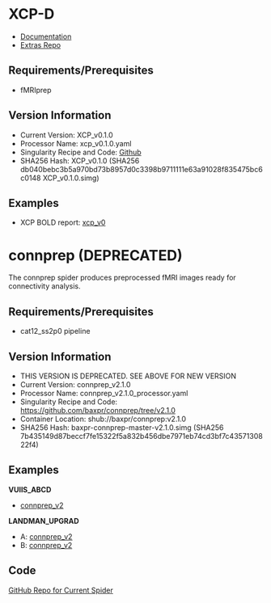 # XCP-D

- [Documentation](https://xcp-d.readthedocs.io/en/latest/)
- [Extras Repo](https://github.com/VUIIS/xcpd-processors/)

## Requirements/Prerequisites

- fMRIprep

## Version Information

- Current Version: XCP_v0.1.0
- Processor Name: xcp_v0.1.0.yaml
- Singularity Recipe and Code: [Github](https://github.com/PennLINC/xcp_d)
- SHA256 Hash: XCP_v0.1.0 (SHA256 db040bebc3b5a970bd73b8957d0c3398b9711111e63a91028f835475bc6c0148  XCP_v0.1.0.simg)

## Examples

- XCP BOLD report: [xcp_v0](pdfs/xcp_example.pdf)

# connprep (DEPRECATED)

The connprep spider produces preprocessed fMRI images ready for connectivity analysis.

## Requirements/Prerequisites

- cat12_ss2p0 pipeline

## Version Information

- THIS VERSION IS DEPRECATED. SEE ABOVE FOR NEW VERSION
- Current Version: connprep_v2.1.0
- Processor Name: connprep_v2.1.0_processor.yaml
- Singularity Recipe and Code: https://github.com/baxpr/connprep/tree/v2.1.0
- Container Location: shub://baxpr/connprep:v2.1.0
- SHA256 Hash: baxpr-connprep-master-v2.1.0.simg (SHA256 7b435149d87beccf7fe15322f5a832b456dbe7971eb74cd3bf7c4357130822f4)

## Examples

**VUIIS_ABCD**

- [connprep_v2](pdfs/connprep_601-1.pdf)

**LANDMAN_UPGRAD**

- A: [connprep_v2](pdfs/connprep_v2_T1W_RESTING.pdf)
- B: [connprep_v2](pdfs/connprep_v2_T1_RESTING.pdf)

## Code

[GitHub Repo for Current Spider](https://github.com/baxpr/connprep)
